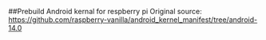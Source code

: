 ##Prebuild Android kernal for respberry pi
Original source:
https://github.com/raspberry-vanilla/android_kernel_manifest/tree/android-14.0
